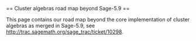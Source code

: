 == Cluster algebras road map beyond Sage-5.9 ==

This page contains our road map beyond the core implementation of cluster algebras as merged in Sage-5.9, see http://trac.sagemath.org/sage_trac/ticket/10298.
